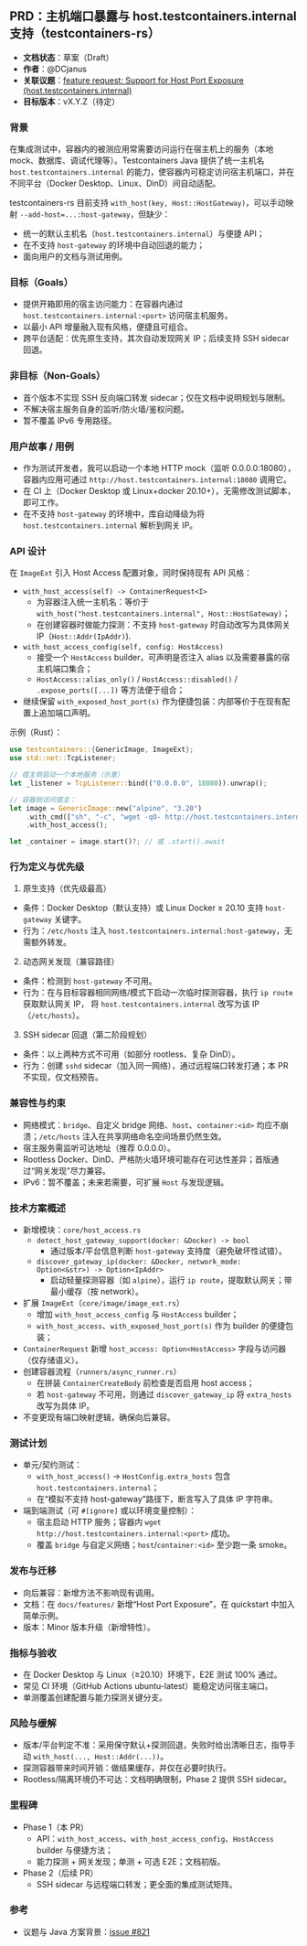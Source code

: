 ## PRD：主机端口暴露与 host.testcontainers.internal 支持（testcontainers-rs）

- **文档状态**：草案（Draft）
- **作者**：@DCjanus
- **关联议题**：[feature request: Support for Host Port Exposure (host.testcontainers.internal)](https://github.com/testcontainers/testcontainers-rs/issues/821)
- **目标版本**：vX.Y.Z（待定）

### 背景

在集成测试中，容器内的被测应用常需要访问运行在宿主机上的服务（本地 mock、数据库、调试代理等）。Testcontainers Java 提供了统一主机名 `host.testcontainers.internal` 的能力，使容器内可稳定访问宿主机端口，并在不同平台（Docker Desktop、Linux、DinD）间自动适配。

testcontainers-rs 目前支持 `with_host(key, Host::HostGateway)`，可以手动映射 `--add-host=...:host-gateway`，但缺少：

- 统一的默认主机名（`host.testcontainers.internal`）与便捷 API；
- 在不支持 `host-gateway` 的环境中自动回退的能力；
- 面向用户的文档与测试用例。

### 目标（Goals）

- 提供开箱即用的宿主访问能力：在容器内通过 `host.testcontainers.internal:<port>` 访问宿主机服务。
- 以最小 API 增量融入现有风格，便捷且可组合。
- 跨平台适配：优先原生支持，其次自动发现网关 IP；后续支持 SSH sidecar 回退。

### 非目标（Non-Goals）

- 首个版本不实现 SSH 反向端口转发 sidecar；仅在文档中说明规划与限制。
- 不解决宿主服务自身的监听/防火墙/鉴权问题。
- 暂不覆盖 IPv6 专用路径。

### 用户故事 / 用例

- 作为测试开发者，我可以启动一个本地 HTTP mock（监听 0.0.0.0:18080），容器内应用可通过 `http://host.testcontainers.internal:18080` 调用它。
- 在 CI 上（Docker Desktop 或 Linux+docker 20.10+），无需修改测试脚本，即可工作。
- 在不支持 `host-gateway` 的环境中，库自动降级为将 `host.testcontainers.internal` 解析到网关 IP。

### API 设计

在 `ImageExt` 引入 Host Access 配置对象，同时保持现有 API 风格：

- `with_host_access(self) -> ContainerRequest<I>`
  - 为容器注入统一主机名：等价于 `with_host("host.testcontainers.internal", Host::HostGateway)`；
  - 在创建容器时做能力探测：不支持 `host-gateway` 时自动改写为具体网关 IP（`Host::Addr(IpAddr)`).
- `with_host_access_config(self, config: HostAccess)`
  - 接受一个 `HostAccess` builder，可声明是否注入 alias 以及需要暴露的宿主机端口集合；
  - `HostAccess::alias_only()` / `HostAccess::disabled()` / `.expose_ports([...])` 等方法便于组合；
- 继续保留 `with_exposed_host_port(s)` 作为便捷包装：内部等价于在现有配置上追加端口声明。

示例（Rust）：

```rust
use testcontainers::{GenericImage, ImageExt};
use std::net::TcpListener;

// 宿主侧启动一个本地服务（示意）
let _listener = TcpListener::bind(("0.0.0.0", 18080)).unwrap();

// 容器侧访问宿主：
let image = GenericImage::new("alpine", "3.20")
    .with_cmd(["sh", "-c", "wget -qO- http://host.testcontainers.internal:18080/health || true"])
    .with_host_access();

let _container = image.start()?; // 或 .start().await
```

### 行为定义与优先级

1. 原生支持（优先级最高）

- 条件：Docker Desktop（默认支持）或 Linux Docker ≥ 20.10 支持 `host-gateway` 关键字。
- 行为：`/etc/hosts` 注入 `host.testcontainers.internal:host-gateway`，无需额外转发。

2. 动态网关发现（兼容路径）

- 条件：检测到 `host-gateway` 不可用。
- 行为：在与目标容器相同网络/模式下启动一次临时探测容器，执行 `ip route` 获取默认网关 IP，
  将 `host.testcontainers.internal` 改写为该 IP（`/etc/hosts`）。

3. SSH sidecar 回退（第二阶段规划）

- 条件：以上两种方式不可用（如部分 rootless、复杂 DinD）。
- 行为：创建 `sshd` sidecar（加入同一网络），通过远程端口转发打通；本 PR 不实现，仅文档预告。

### 兼容性与约束

- 网络模式：`bridge`、自定义 bridge 网络、`host`、`container:<id>` 均应不崩溃；`/etc/hosts` 注入在共享网络命名空间场景仍然生效。
- 宿主服务需监听可达地址（推荐 0.0.0.0）。
- Rootless Docker、DinD、严格防火墙环境可能存在可达性差异；首版通过“网关发现”尽力兼容。
- IPv6：暂不覆盖；未来若需要，可扩展 `Host` 与发现逻辑。

### 技术方案概述

- 新增模块：`core/host_access.rs`
  - `detect_host_gateway_support(docker: &Docker) -> bool`
    - 通过版本/平台信息判断 `host-gateway` 支持度（避免破坏性试错）。
  - `discover_gateway_ip(docker: &Docker, network_mode: Option<&str>) -> Option<IpAddr>`
    - 启动轻量探测容器（如 `alpine`），运行 `ip route`，提取默认网关；带最小缓存（按 network）。
- 扩展 `ImageExt`（`core/image/image_ext.rs`）
  - 增加 `with_host_access_config` 与 `HostAccess` builder；
  - `with_host_access`、`with_exposed_host_port(s)` 作为 builder 的便捷包装；
- `ContainerRequest` 新增 `host_access: Option<HostAccess>` 字段与访问器（仅存储语义）。
- 创建容器流程（`runners/async_runner.rs`）
  - 在拼装 `ContainerCreateBody` 前检查是否启用 host access；
  - 若 `host-gateway` 不可用，则通过 `discover_gateway_ip` 将 `extra_hosts` 改写为具体 IP。
- 不变更现有端口映射逻辑，确保向后兼容。

### 测试计划

- 单元/契约测试：
  - `with_host_access()` -> `HostConfig.extra_hosts` 包含 `host.testcontainers.internal`；
  - 在“模拟不支持 host-gateway”路径下，断言写入了具体 IP 字符串。
- 端到端测试（可 `#[ignore]` 或以环境变量控制）：
  - 宿主启动 HTTP 服务；容器内 `wget http://host.testcontainers.internal:<port>` 成功。
  - 覆盖 `bridge` 与自定义网络；`host`/`container:<id>` 至少跑一条 smoke。

### 发布与迁移

- 向后兼容：新增方法不影响现有调用。
- 文档：在 `docs/features/` 新增“Host Port Exposure”，在 quickstart 中加入简单示例。
- 版本：Minor 版本升级（新增特性）。

### 指标与验收

- 在 Docker Desktop 与 Linux（≥20.10）环境下，E2E 测试 100% 通过。
- 常见 CI 环境（GitHub Actions ubuntu-latest）能稳定访问宿主端口。
- 单测覆盖创建配置与能力探测关键分支。

### 风险与缓解

- 版本/平台判定不准：采用保守默认+探测回退，失败时给出清晰日志，指导手动 `with_host(..., Host::Addr(...))`。
- 探测容器带来时间开销：做结果缓存，并仅在必要时执行。
- Rootless/隔离环境仍不可达：文档明确限制，Phase 2 提供 SSH sidecar。

### 里程碑

- Phase 1（本 PR）
  - API：`with_host_access`、`with_host_access_config`、`HostAccess` builder 与便捷方法；
  - 能力探测 + 网关发现；单测 + 可选 E2E；文档初版。
- Phase 2（后续 PR）
  - SSH sidecar 与远程端口转发；更全面的集成测试矩阵。

### 参考

- 议题与 Java 方案背景：[issue #821](https://github.com/testcontainers/testcontainers-rs/issues/821)
